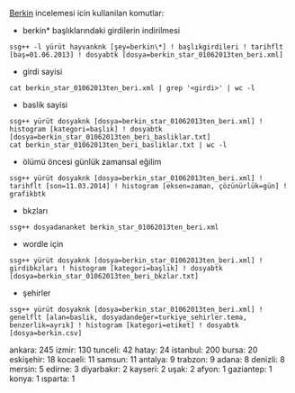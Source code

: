 [Berkin](http://ssgpp.wordpress.com/2014/03/15/berkin/) incelemesi icin kullanilan komutlar:

* berkin* başlıklarındaki girdilerin indirilmesi
```
ssg++ -l yürüt hayvanknk [şey=berkin\*] ! başlıkgirdileri ! tarihflt [baş=01.06.2013] ! dosyabtk [dosya=berkin_star_01062013ten_beri.xml]
```

* girdi sayisi
```
cat berkin_star_01062013ten_beri.xml | grep '<girdi>' | wc -l
```

* baslik sayisi
```
ssg++ yürüt dosyaknk [dosya=berkin_star_01062013ten_beri.xml] ! histogram [kategori=başlık] ! dosyabtk [dosya=berkin_star_01062013ten_beri_basliklar.txt]
cat berkin_star_01062013ten_beri_basliklar.txt | wc -l
```

* ölümü öncesi günlük zamansal eğilim
```
ssg++ yürüt dosyaknk [dosya=berkin_star_01062013ten_beri.xml] ! tarihflt [son=11.03.2014] ! histogram [eksen=zaman, çözünürlük=gün] ! grafikbtk
```

* bkzları
```
ssg++ dosyadananket berkin_star_01062013ten_beri.xml
```

* wordle için
```
ssg++ yürüt dosyaknk [dosya=berkin_star_01062013ten_beri.xml] ! girdibkzları ! histogram [kategori=başlık] ! dosyabtk [dosya=berkin_star_01062013ten_beri_bkzlar.txt]
```

* şehirler
```
ssg++ yürüt dosyaknk [dosya=berkin_star_01062013ten_beri.xml] ! genelflt [alan=baslik, dosyadandeğer=turkiye_sehirler.tema, benzerlik=ayrık] ! histogram [kategori=etiket] ! dosyabtk [dosya=berkin.csv]
```
ankara: 245
izmir: 130
tunceli: 42
hatay: 24
istanbul: 200
bursa: 20
eskişehir: 18
kocaeli: 11
samsun: 11
antalya: 9
trabzon: 9
adana: 8
denizli: 8
mersin: 5
edirne: 3
diyarbakır: 2
kayseri: 2
uşak: 2
afyon: 1
gaziantep: 1
konya: 1
ısparta: 1




